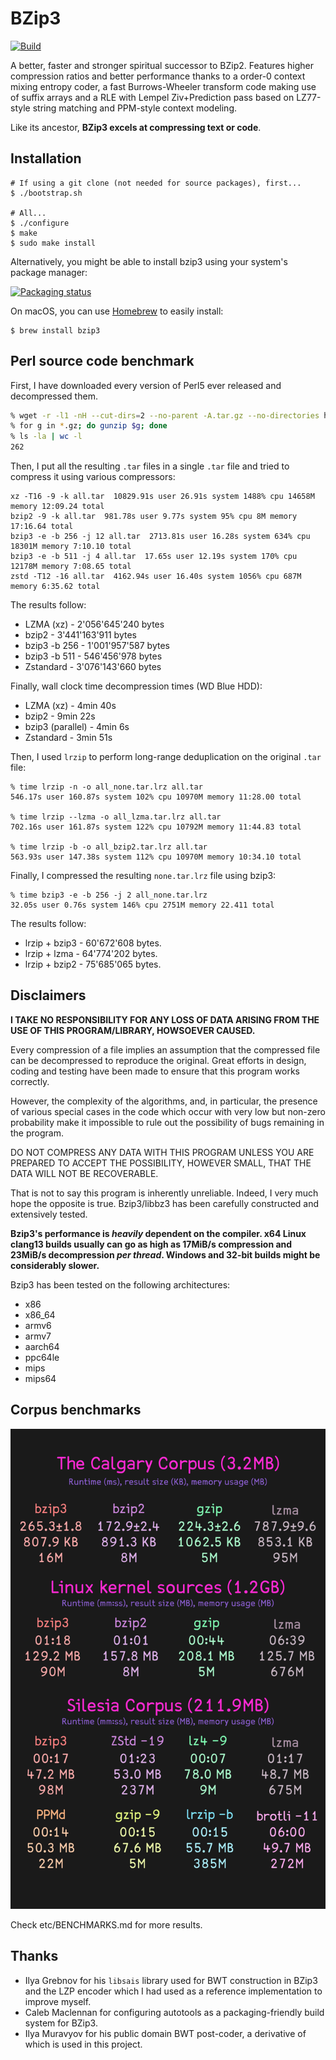 # BZip3

[![Build](https://github.com/kspalaiologos/bzip3/actions/workflows/build.yml/badge.svg)](https://github.com/kspalaiologos/bzip3/actions/workflows/build.yml)

A better, faster and stronger spiritual successor to BZip2. Features higher compression ratios and better performance thanks to a order-0 context mixing entropy coder, a fast Burrows-Wheeler transform code making use of suffix arrays and a RLE with Lempel Ziv+Prediction pass based on LZ77-style string matching and PPM-style context modeling.

Like its ancestor, **BZip3 excels at compressing text or code**.

## Installation

```console
# If using a git clone (not needed for source packages), first...
$ ./bootstrap.sh

# All...
$ ./configure
$ make
$ sudo make install
```

Alternatively, you might be able to install bzip3 using your system's package manager:

[![Packaging status](https://repology.org/badge/vertical-allrepos/bzip3.svg)](https://repology.org/project/bzip3/versions)

On macOS, you can use [Homebrew](https://brew.sh) to easily install:

```console
$ brew install bzip3
```

## Perl source code benchmark

First, I have downloaded every version of Perl5 ever released and decompressed them.

```bash
% wget -r -l1 -nH --cut-dirs=2 --no-parent -A.tar.gz --no-directories https://www.cpan.org/src/5.0/
% for g in *.gz; do gunzip $g; done
% ls -la | wc -l
262
```

Then, I put all the resulting `.tar` files in a single `.tar` file and tried to compress it using various compressors:

```
xz -T16 -9 -k all.tar  10829.91s user 26.91s system 1488% cpu 14658M memory 12:09.24 total
bzip2 -9 -k all.tar  981.78s user 9.77s system 95% cpu 8M memory 17:16.64 total
bzip3 -e -b 256 -j 12 all.tar  2713.81s user 16.28s system 634% cpu 18301M memory 7:10.10 total
bzip3 -e -b 511 -j 4 all.tar  17.65s user 12.19s system 170% cpu 12178M memory 7:08.65 total
zstd -T12 -16 all.tar  4162.94s user 16.40s system 1056% cpu 687M memory 6:35.62 total
```

The results follow:

* LZMA (xz) - 2'056'645'240 bytes
* bzip2 - 3'441'163'911 bytes
* bzip3 -b 256 - 1'001'957'587 bytes
* bzip3 -b 511 - 546'456'978 bytes
* Zstandard - 3'076'143'660 bytes

Finally, wall clock time decompression times (WD Blue HDD):
* LZMA (xz) - 4min 40s
* bzip2 - 9min 22s
* bzip3 (parallel) - 4min 6s
* Zstandard - 3min 51s

Then, I used `lrzip` to perform long-range deduplication on the original `.tar` file:

```
% time lrzip -n -o all_none.tar.lrz all.tar
546.17s user 160.87s system 102% cpu 10970M memory 11:28.00 total

% time lrzip --lzma -o all_lzma.tar.lrz all.tar
702.16s user 161.87s system 122% cpu 10792M memory 11:44.83 total

% time lrzip -b -o all_bzip2.tar.lrz all.tar
563.93s user 147.38s system 112% cpu 10970M memory 10:34.10 total
```

Finally, I compressed the resulting `none.tar.lrz` file using bzip3:

```
% time bzip3 -e -b 256 -j 2 all_none.tar.lrz
32.05s user 0.76s system 146% cpu 2751M memory 22.411 total
```

The results follow:

* lrzip + bzip3 - 60'672'608 bytes.
* lrzip + lzma - 64'774'202 bytes.
* lrzip + bzip2 - 75'685'065 bytes.

## Disclaimers

**I TAKE NO RESPONSIBILITY FOR ANY LOSS OF DATA ARISING FROM THE USE OF THIS PROGRAM/LIBRARY, HOWSOEVER CAUSED.**

Every compression of a file implies an assumption that the compressed file can be decompressed to reproduce the original. Great efforts in design, coding and testing have been made to ensure that this program works correctly.

However, the complexity of the algorithms, and, in particular, the presence of various special cases in the code which occur with very low but non-zero probability make it impossible to rule out the possibility of bugs remaining in the program.

DO NOT COMPRESS ANY DATA WITH THIS PROGRAM UNLESS YOU ARE PREPARED TO ACCEPT THE POSSIBILITY, HOWEVER SMALL, THAT THE DATA WILL NOT BE RECOVERABLE.

That is not to say this program is inherently unreliable. Indeed, I very much hope the opposite is true. Bzip3/libbz3 has been carefully constructed and extensively tested.

**Bzip3's performance is _heavily_ dependent on the compiler. x64 Linux clang13 builds usually can go as high as 17MiB/s compression and 23MiB/s decompression _per thread_. Windows and 32-bit builds might be considerably slower.**

Bzip3 has been tested on the following architectures:
- x86
- x86_64
- armv6
- armv7
- aarch64
- ppc64le
- mips
- mips64

## Corpus benchmarks

![visualisation of the benchmarks](etc/benchmark.png)

Check etc/BENCHMARKS.md for more results.

## Thanks

- Ilya Grebnov for his `libsais` library used for BWT construction in BZip3 and the LZP encoder which I had used as a reference implementation to improve myself.
- Caleb Maclennan for configuring autotools as a packaging-friendly build system for BZip3.
- Ilya Muravyov for his public domain BWT post-coder, a derivative of which is used in this project.
